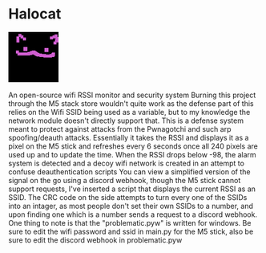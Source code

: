 # Halocat  
![!](halokitty.png)



  An open-source wifi RSSI monitor and security system
Burning this project through the M5 stack store wouldn't quite work as the defense part of this relies on the Wifi SSID being used as a variable, but to my knowledge the network module doesn't directly support that.
This is a defense system meant to protect against attacks from the Pwnagotchi and such arp spoofing/deauth attacks.
Essentially it takes the RSSI and displays it as a pixel on the M5 stick and refreshes every 6 seconds once all 240 pixels are used up and to update the time.
When the RSSI drops below -98, the alarm system is detected and a decoy wifi network is created in an attempt to confuse deauthentication scripts
You can view a simplified version of the signal on the go using a discord webhook, though the M5 stick cannot support requests, I've inserted a script that displays the current RSSI as an SSID.
The CRC code on the side attempts to turn every one of the SSIDs into an intager, as most people don't set their own SSIDs to a number, and upon finding one which is a number sends a request to a discord webhook.
One thing to note is that the "problematic.pyw" is written for windows.
Be sure to edit the wifi password and ssid in main.py for the M5 stick, also be sure to edit the discord webhook in problematic.pyw

